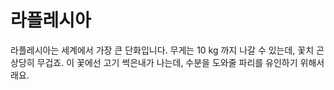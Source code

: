 # 라플레시아

라플레시아는 세계에서 가장 큰 단화입니다. 무게는 10 kg 까지 나갈 수 있는데, 꽃치
곤 상당히 무겁죠. 이 꽃에선 고기 썩은내가 나는데, 수분을 도와줄 파리를 유인하기
위해서래요.
